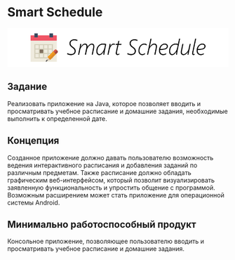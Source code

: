 # Smart Schedule
![Logo](/img/logo.png)

## Задание
Реализовать приложение на Java, которое позволяет вводить и просматривать учебное расписание и домашние задания, необходимые выполнить к определенной дате.

## Концепция
Созданное приложение должно давать пользователю возможность ведения интерактивного расписания и добавления заданий по различным предметам. Также расписание должно обладать графическим веб-интерфейсом, который позволит визуализировать заявленную функциональность и упростить общение с программой. Возможным расширением может стать приложение для операционной системы Android.

## Минимально работоспособный продукт
Консольное приложение, позволяющее пользователю вводить и просматривать учебное расписание и домашние задания.
